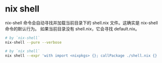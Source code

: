 # nix shell

nix-shell 命令会自动寻找并加载当前目录下的 shell.nix 文件。这确实是 nix-shell 命令的默认行为。
如果当前目录没有 shell.nix，它会寻找 default.nix。

```sh
# by `nix-shell`
nix-shell --pure --verbose

# by `nix shell`
nix shell --expr 'with import <nixpkgs> {}; callPackage ./shell.nix {}'
```
